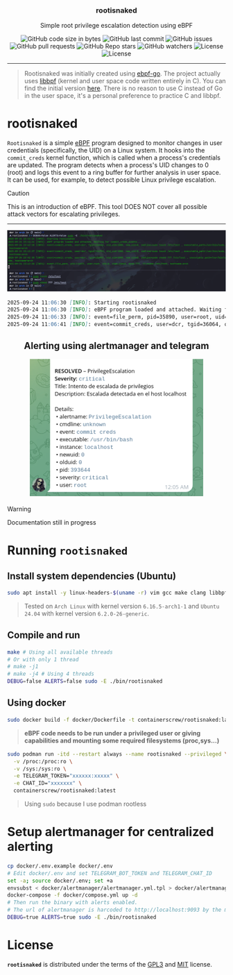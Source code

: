 <p align="center" >
<h3 align="center">rootisnaked</h3>
<p align="center">Simple root privilege escalation detection using eBPF</p>
</p>

<p align="center" >
    <img alt="GitHub code size in bytes" src="https://img.shields.io/github/languages/code-size/containerscrew/rootisnaked">
    <img alt="GitHub last commit" src="https://img.shields.io/github/last-commit/containerscrew/rootisnaked">
    <img alt="GitHub issues" src="https://img.shields.io/github/issues/containerscrew/rootisnaked">
    <img alt="GitHub pull requests" src="https://img.shields.io/github/issues-pr/containerscrew/rootisnaked">
    <img alt="GitHub Repo stars" src="https://img.shields.io/github/stars/containerscrew/rootisnaked?style=social">
    <img alt="GitHub watchers" src="https://img.shields.io/github/watchers/containerscrew/rootisnaked?style=social">
    <img alt="License" src="https://img.shields.io/badge/License-MIT-blue.svg">
    <img alt="License" src="https://img.shields.io/badge/License-GPLv3-blue.svg">
</p>

---

> Rootisnaked was initially created using [ebpf-go](github.com/cilium/ebpf). The project actually uses [libbpf](https://github.com/libbpf/libbpf) (kernel and user space code written entirely in C). You can find the initial version [here](https://github.com/containerscrew/rootisnaked/tree/rootisnaked-go). There is no reason to use C instead of Go in the user space, it's a personal preference to practice C and libbpf.

# rootisnaked

`Rootisnaked` is a simple [eBPF](https://ebpf.io/) program designed to monitor changes in user credentials (specifically, the UID) on a Linux system. It hooks into the `commit_creds` kernel function, which is called when a process's credentials are updated. The program detects when a process's UID changes to 0 (root) and logs this event to a ring buffer for further analysis in user space.
It can be used, for example, to detect possible Linux privilege escalation.

> [!CAUTION]
> This is an introduction of eBPF. This tool DOES NOT cover all possible attack vectors for escalating privileges.

---

![example](example.png)

```markdown
2025-09-24 11:06:30 [INFO]: Starting rootisnaked
2025-09-24 11:06:30 [INFO]: eBPF program loaded and attached. Waiting for commit_creds_events...
2025-09-24 11:06:33 [INFO]: event=file_perm, pid=35890, user=root, uid=0, comm=chmod, mode=777, filename=/etc/test, hostname=arch
2025-09-24 11:06:41 [INFO]: event=commit_creds, user=dcr, tgid=36064, old_uid=1000, new_uid=0, cmdline=sudo su - , executable_path=/usr/bin/sudo, hostname=arch
```

<h2 align="center">Alerting using alertmanager and telegram</h2>
<p align="center">
  <img src="telegram_alert.png" alt="logo" width="400"/>
</p>

> [!WARNING]
> Documentation still in progress

# Running `rootisnaked`

## Install system dependencies (Ubuntu)

```bash
sudo apt install -y linux-headers-$(uname -r) vim gcc make clang libbpf-dev curl clang-format libcurl4-openssl-dev build-essential libelf-dev
```

> Tested on `Arch Linux` with kernel version `6.16.5-arch1-1` and `Ubuntu 24.04` with kernel version `6.2.0-26-generic`.

## Compile and run

```bash
make # Using all available threads
# Or with only 1 thread
# make -j1
# make -j4 # Using 4 threads
DEBUG=false ALERTS=false sudo -E ./bin/rootisnaked
```

## Using docker

```bash
sudo docker build -f docker/Dockerfile -t containerscrew/rootisnaked:latest .
```

> **eBPF code needs to be run under a privileged user or giving capabilities and mounting some required filesystems (proc,sys...)**

```bash
sudo podman run -itd --restart always --name rootisnaked --privileged \
  -v /proc:/proc:ro \
  -v /sys:/sys:ro \
  -e TELEGRAM_TOKEN="xxxxxx:xxxxx" \
  -e CHAT_ID="xxxxxxx" \
  containerscrew/rootisnaked:latest
```

> Using `sudo` because I use podman rootless

# Setup alertmanager for centralized alerting

```bash
cp docker/.env.example docker/.env
# Edit docker/.env and set TELEGRAM_BOT_TOKEN and TELEGRAM_CHAT_ID
set -a; source docker/.env; set +a
envsubst < docker/alertmanager/alertmanager.yml.tpl > docker/alertmanager/alertmanager.yml
docker-compose -f docker/compose.yml up -d
# Then run the binary with alerts enabled.
# The url of alertmanager is harcoded to http://localhost:9093 by the moment
DEBUG=true ALERTS=true sudo -E ./bin/rootisnaked
```

# License

**`rootisnaked`** is distributed under the terms of the [GPL3](./LICENSE-GPL3) and [MIT](./LICENSE-MIT) license.

